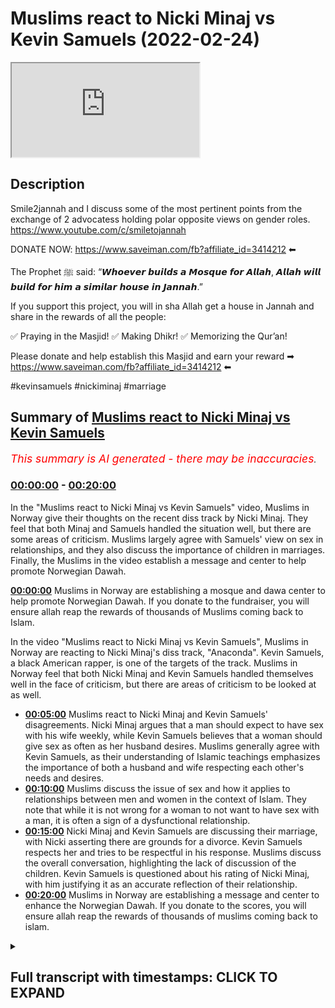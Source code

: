 # Muslims react to Nicki Minaj vs Kevin Samuels (2022-02-24)

<iframe loading='lazy' src='https://www.youtube.com/embed/l33Wv9GSHuc'></iframe>

## Description

Smile2jannah and I discuss some of the most pertinent points from the exchange of 2 advocatess holding polar opposite views on gender roles. 
https://www.youtube.com/c/smiletojannah

DONATE NOW: https://www.saveiman.com/fb?affiliate_id=3414212 ⬅

The Prophet ﷺ said: “𝙒𝙝𝙤𝙚𝙫𝙚𝙧 𝙗𝙪𝙞𝙡𝙙𝙨 𝙖 𝙈𝙤𝙨𝙦𝙪𝙚 𝙛𝙤𝙧 𝘼𝙡𝙡𝙖𝙝, 𝘼𝙡𝙡𝙖𝙝 𝙬𝙞𝙡𝙡 𝙗𝙪𝙞𝙡𝙙 𝙛𝙤𝙧 𝙝𝙞𝙢 𝙖 𝙨𝙞𝙢𝙞𝙡𝙖𝙧 𝙝𝙤𝙪𝙨𝙚 𝙞𝙣 𝙅𝙖𝙣𝙣𝙖𝙝.”

If you support this project, you will in sha Allah get a house in Jannah and share in the rewards of all the people:

✅ Praying in the Masjid!
✅ Making Dhikr!
✅ Memorizing the Qur’an!

Please donate and help establish this Masjid and earn your reward ➡ https://www.saveiman.com/fb?affiliate_id=3414212 ⬅

#kevinsamuels #nickiminaj #marriage

## Summary of [Muslims react to Nicki Minaj vs Kevin Samuels](https://www.youtube.com/watch?v=l33Wv9GSHuc)


*<span style="color:red; font-size:125%">This summary is AI generated - there may be inaccuracies</span>. [](/)*

### [00:00:00](https://www.youtube.com/watch?v=l33Wv9GSHuc&t=0) - [00:20:00](https://www.youtube.com/watch?v=l33Wv9GSHuc&t=1200)

In the "Muslims react to Nicki Minaj vs Kevin Samuels" video, Muslims in Norway give their thoughts on the recent diss track by Nicki Minaj. They feel that both Minaj and Samuels handled the situation well, but there are some areas of criticism. Muslims largely agree with Samuels' view on sex in relationships, and they also discuss the importance of children in marriages. Finally, the Muslims in the video establish a message and center to help promote Norwegian Dawah.

**[00:00:00](https://www.youtube.com/watch?v=l33Wv9GSHuc&t=0)** Muslims in Norway are establishing a mosque and dawa center to help promote Norwegian Dawah. If you donate to the fundraiser, you will ensure allah reap the rewards of thousands of Muslims coming back to Islam.

In the video "Muslims react to Nicki Minaj vs Kevin Samuels", Muslims in Norway are reacting to Nicki Minaj's diss track, "Anaconda". Kevin Samuels, a black American rapper, is one of the targets of the track. Muslims in Norway feel that both Nicki Minaj and Kevin Samuels handled themselves well in the face of criticism, but there are areas of criticism to be looked at as well.
* **[00:05:00](https://www.youtube.com/watch?v=l33Wv9GSHuc&t=300)**  Muslims react to Nicki Minaj and Kevin Samuels' disagreements. Nicki Minaj argues that a man should expect to have sex with his wife weekly, while Kevin Samuels believes that a woman should give sex as often as her husband desires. Muslims generally agree with Kevin Samuels, as their understanding of Islamic teachings emphasizes the importance of both a husband and wife respecting each other's needs and desires.
* **[00:10:00](https://www.youtube.com/watch?v=l33Wv9GSHuc&t=600)** Muslims discuss the issue of sex and how it applies to relationships between men and women in the context of Islam. They note that while it is not wrong for a woman to not want to have sex with a man, it is often a sign of a dysfunctional relationship.
* **[00:15:00](https://www.youtube.com/watch?v=l33Wv9GSHuc&t=900)** Nicki Minaj and Kevin Samuels are discussing their marriage, with Nicki asserting there are grounds for a divorce. Kevin Samuels respects her and tries to be respectful in his response. Muslims discuss the overall conversation, highlighting the lack of discussion of the children. Kevin Samuels is questioned about his rating of Nicki Minaj, with him justifying it as an accurate reflection of their relationship.
* **[00:20:00](https://www.youtube.com/watch?v=l33Wv9GSHuc&t=1200)** Muslims in Norway are establishing a message and center to enhance the Norwegian Dawah. If you donate to the scores, you will ensure allah reap the rewards of thousands of muslims coming back to islam.

<details><summary><h2>Full transcript with timestamps: CLICK TO EXPAND</h2></summary>

[0:00:05](https://youtu.be/l33Wv9GSHuc?t=5) muslims in norway are now establishing a  
[0:00:07](https://youtu.be/l33Wv9GSHuc?t=7) masjid and dawa center to enhance the  
[0:00:09](https://youtu.be/l33Wv9GSHuc?t=9) norwegian dawah if you donate to the  
[0:00:11](https://youtu.be/l33Wv9GSHuc?t=11) scores you will ensure allah reap the  
[0:00:13](https://youtu.be/l33Wv9GSHuc?t=13) rewards of thousands of muslims coming  
[0:00:16](https://youtu.be/l33Wv9GSHuc?t=16) back to islam and many of those who  
[0:00:18](https://youtu.be/l33Wv9GSHuc?t=18) become dwight and invite to islam so  
[0:00:20](https://youtu.be/l33Wv9GSHuc?t=20) click the link and donate now and share  
[0:00:23](https://youtu.be/l33Wv9GSHuc?t=23) the video for extra rewards  
[0:00:42](https://youtu.be/l33Wv9GSHuc?t=42) big c  
[0:00:44](https://youtu.be/l33Wv9GSHuc?t=44) or you can say the big dog or the man  
[0:00:46](https://youtu.be/l33Wv9GSHuc?t=46) with the plan  
[0:00:47](https://youtu.be/l33Wv9GSHuc?t=47) or just the legend oh okay  
[0:00:52](https://youtu.be/l33Wv9GSHuc?t=52) just stick with that  
[0:00:54](https://youtu.be/l33Wv9GSHuc?t=54) you brought yourself too high so i had  
[0:00:55](https://youtu.be/l33Wv9GSHuc?t=55) to you know what i mean i had to give  
[0:00:57](https://youtu.be/l33Wv9GSHuc?t=57) you put me in my place just like kevin  
[0:00:59](https://youtu.be/l33Wv9GSHuc?t=59) samuels i think  
[0:01:02](https://youtu.be/l33Wv9GSHuc?t=62) it's like he's putting nikki in her  
[0:01:04](https://youtu.be/l33Wv9GSHuc?t=64) place now  
[0:01:04](https://youtu.be/l33Wv9GSHuc?t=64) to be fair like i made a video as you  
[0:01:06](https://youtu.be/l33Wv9GSHuc?t=66) know critical of samuels because you  
[0:01:08](https://youtu.be/l33Wv9GSHuc?t=68) know i i just saw as a reaction to  
[0:01:10](https://youtu.be/l33Wv9GSHuc?t=70) feminism like this kind of like red pool  
[0:01:11](https://youtu.be/l33Wv9GSHuc?t=71) movement and stuff like that and i  
[0:01:12](https://youtu.be/l33Wv9GSHuc?t=72) thought  
[0:01:13](https://youtu.be/l33Wv9GSHuc?t=73) i actually saw a lot of muslim people  
[0:01:15](https://youtu.be/l33Wv9GSHuc?t=75) moving in that direction and i didn't  
[0:01:16](https://youtu.be/l33Wv9GSHuc?t=76) like it because i realized the problems  
[0:01:18](https://youtu.be/l33Wv9GSHuc?t=78) of it but to be fair yeah on i think we  
[0:01:20](https://youtu.be/l33Wv9GSHuc?t=80) just both watched this you know these  
[0:01:22](https://youtu.be/l33Wv9GSHuc?t=82) aspects of his um  
[0:01:24](https://youtu.be/l33Wv9GSHuc?t=84) video that he done with nicki minaj yeah  
[0:01:25](https://youtu.be/l33Wv9GSHuc?t=85) and i think there's praise that is  
[0:01:26](https://youtu.be/l33Wv9GSHuc?t=86) actually due here because he he handled  
[0:01:28](https://youtu.be/l33Wv9GSHuc?t=88) himself quite well  
[0:01:30](https://youtu.be/l33Wv9GSHuc?t=90) despite that i do think there are areas  
[0:01:31](https://youtu.be/l33Wv9GSHuc?t=91) of criticism as well so we'll be looking  
[0:01:32](https://youtu.be/l33Wv9GSHuc?t=92) at some of that but before that i think  
[0:01:35](https://youtu.be/l33Wv9GSHuc?t=95) let's look at two main aspects okay  
[0:01:37](https://youtu.be/l33Wv9GSHuc?t=97) let's get straight into it two main  
[0:01:39](https://youtu.be/l33Wv9GSHuc?t=99) aspects of this video that i wanted to  
[0:01:40](https://youtu.be/l33Wv9GSHuc?t=100) react to yeah  
[0:01:42](https://youtu.be/l33Wv9GSHuc?t=102) which uh kind of starts in the middle  
[0:01:44](https://youtu.be/l33Wv9GSHuc?t=104) where nikki herself who  
[0:01:46](https://youtu.be/l33Wv9GSHuc?t=106) is to be honest with you i don't know  
[0:01:48](https://youtu.be/l33Wv9GSHuc?t=108) much about her but from what i know uh  
[0:01:50](https://youtu.be/l33Wv9GSHuc?t=110) she's a figure of decadence and if  
[0:01:52](https://youtu.be/l33Wv9GSHuc?t=112) someone could personify decadence it  
[0:01:54](https://youtu.be/l33Wv9GSHuc?t=114) would be this woman  
[0:01:56](https://youtu.be/l33Wv9GSHuc?t=116) um you know  
[0:01:58](https://youtu.be/l33Wv9GSHuc?t=118) nothing intellectually contributed at  
[0:02:00](https://youtu.be/l33Wv9GSHuc?t=120) all she thinks she's a success we'll  
[0:02:02](https://youtu.be/l33Wv9GSHuc?t=122) come to all of that  
[0:02:04](https://youtu.be/l33Wv9GSHuc?t=124) starts off by speaking about you know  
[0:02:06](https://youtu.be/l33Wv9GSHuc?t=126) success funny enough and these other  
[0:02:08](https://youtu.be/l33Wv9GSHuc?t=128) things so i wanted to see what she has  
[0:02:10](https://youtu.be/l33Wv9GSHuc?t=130) to say coming onto this platform and  
[0:02:12](https://youtu.be/l33Wv9GSHuc?t=132) then how  
[0:02:13](https://youtu.be/l33Wv9GSHuc?t=133) we can look also at how kevin responds  
[0:02:15](https://youtu.be/l33Wv9GSHuc?t=135) so let's first take a look at what her  
[0:02:18](https://youtu.be/l33Wv9GSHuc?t=138) prerogative is here i'm talking to black  
[0:02:20](https://youtu.be/l33Wv9GSHuc?t=140) women real quick can we stop talking can  
[0:02:22](https://youtu.be/l33Wv9GSHuc?t=142) we stop  
[0:02:24](https://youtu.be/l33Wv9GSHuc?t=144) posting all day on to because i i re i  
[0:02:27](https://youtu.be/l33Wv9GSHuc?t=147) knew we went to tik tok and i and i just  
[0:02:29](https://youtu.be/l33Wv9GSHuc?t=149) kept seeing this black women can we stop  
[0:02:31](https://youtu.be/l33Wv9GSHuc?t=151) talking about if black men if these  
[0:02:33](https://youtu.be/l33Wv9GSHuc?t=153) successful black men want us or not  
[0:02:36](https://youtu.be/l33Wv9GSHuc?t=156) like can we just focus on us and we be  
[0:02:40](https://youtu.be/l33Wv9GSHuc?t=160) successful and then we go out there and  
[0:02:43](https://youtu.be/l33Wv9GSHuc?t=163) we decide who the [ __ ] we want so what i  
[0:02:46](https://youtu.be/l33Wv9GSHuc?t=166) see with this uh z bro is like it's it's  
[0:02:48](https://youtu.be/l33Wv9GSHuc?t=168) typical independence narrative  
[0:02:51](https://youtu.be/l33Wv9GSHuc?t=171) success narrative she's talking about  
[0:02:52](https://youtu.be/l33Wv9GSHuc?t=172) she's a success oh she's  
[0:02:54](https://youtu.be/l33Wv9GSHuc?t=174) what is  
[0:02:56](https://youtu.be/l33Wv9GSHuc?t=176) what is success i mean is success being  
[0:02:58](https://youtu.be/l33Wv9GSHuc?t=178) famous being rich  
[0:03:00](https://youtu.be/l33Wv9GSHuc?t=180) i'm sorry to say these are things  
[0:03:01](https://youtu.be/l33Wv9GSHuc?t=181) assumptions which cannot be justified  
[0:03:04](https://youtu.be/l33Wv9GSHuc?t=184) and who are you anyway nikki to speak to  
[0:03:06](https://youtu.be/l33Wv9GSHuc?t=186) black women as if you represent them you  
[0:03:08](https://youtu.be/l33Wv9GSHuc?t=188) don't represent them you represent  
[0:03:09](https://youtu.be/l33Wv9GSHuc?t=189) higher echelon type individual western  
[0:03:12](https://youtu.be/l33Wv9GSHuc?t=192) women  
[0:03:13](https://youtu.be/l33Wv9GSHuc?t=193) you don't you don't actually suffer from  
[0:03:14](https://youtu.be/l33Wv9GSHuc?t=194) the same plights as the majority of  
[0:03:16](https://youtu.be/l33Wv9GSHuc?t=196) black people will suffer from black men  
[0:03:18](https://youtu.be/l33Wv9GSHuc?t=198) or women and you don't have even a right  
[0:03:20](https://youtu.be/l33Wv9GSHuc?t=200) to call yourself a success because you  
[0:03:23](https://youtu.be/l33Wv9GSHuc?t=203) are  
[0:03:24](https://youtu.be/l33Wv9GSHuc?t=204) rich and famous success is not defined  
[0:03:26](https://youtu.be/l33Wv9GSHuc?t=206) like that for us is it zusha  
[0:03:28](https://youtu.be/l33Wv9GSHuc?t=208) no because if you define success as  
[0:03:31](https://youtu.be/l33Wv9GSHuc?t=211) richness or fame these are two things  
[0:03:34](https://youtu.be/l33Wv9GSHuc?t=214) that don't have an ending like money  
[0:03:37](https://youtu.be/l33Wv9GSHuc?t=217) there's always more money that you can  
[0:03:39](https://youtu.be/l33Wv9GSHuc?t=219) attain with fame there's always more  
[0:03:41](https://youtu.be/l33Wv9GSHuc?t=221) fame that you can attain you'll never be  
[0:03:42](https://youtu.be/l33Wv9GSHuc?t=222) able to reach the pinnacle absolutely  
[0:03:45](https://youtu.be/l33Wv9GSHuc?t=225) and in our tradition the islamic  
[0:03:46](https://youtu.be/l33Wv9GSHuc?t=226) tradition were the prophet muhammad  
[0:03:48](https://youtu.be/l33Wv9GSHuc?t=228) sallallahu alaihi said that if you give  
[0:03:50](https://youtu.be/l33Wv9GSHuc?t=230) a man  
[0:03:51](https://youtu.be/l33Wv9GSHuc?t=231) you know a valley of gold  
[0:03:53](https://youtu.be/l33Wv9GSHuc?t=233) you know he'll be hungry for another  
[0:03:55](https://youtu.be/l33Wv9GSHuc?t=235) valley so in other words there's always  
[0:03:56](https://youtu.be/l33Wv9GSHuc?t=236) the thing is having material wealth as  
[0:03:59](https://youtu.be/l33Wv9GSHuc?t=239) you say it doesn't quench your thirst  
[0:04:01](https://youtu.be/l33Wv9GSHuc?t=241) for these kinds of things you'll just  
[0:04:02](https://youtu.be/l33Wv9GSHuc?t=242) want more and more and more yeah and so  
[0:04:05](https://youtu.be/l33Wv9GSHuc?t=245) really there is no pos strong positive  
[0:04:07](https://youtu.be/l33Wv9GSHuc?t=247) correlation  
[0:04:08](https://youtu.be/l33Wv9GSHuc?t=248) for example  
[0:04:09](https://youtu.be/l33Wv9GSHuc?t=249) with happiness as a state  
[0:04:12](https://youtu.be/l33Wv9GSHuc?t=252) and  
[0:04:13](https://youtu.be/l33Wv9GSHuc?t=253) material wealth you'll find  
[0:04:14](https://youtu.be/l33Wv9GSHuc?t=254) unfortunately  
[0:04:16](https://youtu.be/l33Wv9GSHuc?t=256) a lot of the richest people in society  
[0:04:18](https://youtu.be/l33Wv9GSHuc?t=258) yes and the most famous are those who  
[0:04:20](https://youtu.be/l33Wv9GSHuc?t=260) are most depressed yes so this idea of  
[0:04:22](https://youtu.be/l33Wv9GSHuc?t=262) equating success with fame and money  
[0:04:24](https://youtu.be/l33Wv9GSHuc?t=264) this capitalistic  
[0:04:26](https://youtu.be/l33Wv9GSHuc?t=266) idea  
[0:04:26](https://youtu.be/l33Wv9GSHuc?t=266) which you have been colonizing to  
[0:04:28](https://youtu.be/l33Wv9GSHuc?t=268) believing is the case is itself  
[0:04:30](https://youtu.be/l33Wv9GSHuc?t=270) difficult to substantiate from the very  
[0:04:32](https://youtu.be/l33Wv9GSHuc?t=272) beginning yes so this is the first thing  
[0:04:34](https://youtu.be/l33Wv9GSHuc?t=274) the independence narrative here  
[0:04:36](https://youtu.be/l33Wv9GSHuc?t=276) i think is problematic as well but  
[0:04:38](https://youtu.be/l33Wv9GSHuc?t=278) before we go there i want to see how  
[0:04:40](https://youtu.be/l33Wv9GSHuc?t=280) kevin samuels responds to her  
[0:04:43](https://youtu.be/l33Wv9GSHuc?t=283) there's a lot of hurt on both sides and  
[0:04:45](https://youtu.be/l33Wv9GSHuc?t=285) i recommend i told guys look why are you  
[0:04:47](https://youtu.be/l33Wv9GSHuc?t=287) under 30 work recognize work on getting  
[0:04:49](https://youtu.be/l33Wv9GSHuc?t=289) yourself together because like it or not  
[0:04:53](https://youtu.be/l33Wv9GSHuc?t=293) you're really not in a position like  
[0:04:55](https://youtu.be/l33Wv9GSHuc?t=295) like you should be to be able to work  
[0:04:57](https://youtu.be/l33Wv9GSHuc?t=297) with lee do anything like that so as you  
[0:04:59](https://youtu.be/l33Wv9GSHuc?t=299) see  
[0:05:00](https://youtu.be/l33Wv9GSHuc?t=300) he starts off by saying there's a lot of  
[0:05:01](https://youtu.be/l33Wv9GSHuc?t=301) hurt from both sides now this is not  
[0:05:03](https://youtu.be/l33Wv9GSHuc?t=303) this is atypical of kevin samuels  
[0:05:05](https://youtu.be/l33Wv9GSHuc?t=305) because usually if a woman hypes up like  
[0:05:06](https://youtu.be/l33Wv9GSHuc?t=306) that to him and his uh  
[0:05:08](https://youtu.be/l33Wv9GSHuc?t=308) in his  
[0:05:09](https://youtu.be/l33Wv9GSHuc?t=309) presence  
[0:05:10](https://youtu.be/l33Wv9GSHuc?t=310) or discussions he will actually  
[0:05:12](https://youtu.be/l33Wv9GSHuc?t=312) shut her down or even switch her off or  
[0:05:14](https://youtu.be/l33Wv9GSHuc?t=314) something but i think he's being  
[0:05:15](https://youtu.be/l33Wv9GSHuc?t=315) strategic here and he's got good  
[0:05:17](https://youtu.be/l33Wv9GSHuc?t=317) emotional intelligence here to be  
[0:05:18](https://youtu.be/l33Wv9GSHuc?t=318) praised worthy of him yeah  
[0:05:20](https://youtu.be/l33Wv9GSHuc?t=320) however his narrative is as good as hers  
[0:05:23](https://youtu.be/l33Wv9GSHuc?t=323) in the sense that he is also telling men  
[0:05:25](https://youtu.be/l33Wv9GSHuc?t=325) to i'll just focus on themselves it's an  
[0:05:27](https://youtu.be/l33Wv9GSHuc?t=327) egoistic gender narrative on both sides  
[0:05:30](https://youtu.be/l33Wv9GSHuc?t=330) and if it's an egoistic gender narrative  
[0:05:32](https://youtu.be/l33Wv9GSHuc?t=332) on both sides what you're going to end  
[0:05:33](https://youtu.be/l33Wv9GSHuc?t=333) up having is an atomized society with  
[0:05:36](https://youtu.be/l33Wv9GSHuc?t=336) people only caring about themselves they  
[0:05:39](https://youtu.be/l33Wv9GSHuc?t=339) don't realize  
[0:05:40](https://youtu.be/l33Wv9GSHuc?t=340) that complementarity is needed in order  
[0:05:42](https://youtu.be/l33Wv9GSHuc?t=342) to avoid conflict of interest in the  
[0:05:44](https://youtu.be/l33Wv9GSHuc?t=344) first place like at the end of the day  
[0:05:47](https://youtu.be/l33Wv9GSHuc?t=347) if men just think about themselves and  
[0:05:49](https://youtu.be/l33Wv9GSHuc?t=349) work on themselves  
[0:05:50](https://youtu.be/l33Wv9GSHuc?t=350) not caring about the opposite gender or  
[0:05:53](https://youtu.be/l33Wv9GSHuc?t=353) having  
[0:05:54](https://youtu.be/l33Wv9GSHuc?t=354) apathetic attitudes and the opposite is  
[0:05:56](https://youtu.be/l33Wv9GSHuc?t=356) true imagine what that will do to the  
[0:05:57](https://youtu.be/l33Wv9GSHuc?t=357) black community my question is simple  
[0:06:00](https://youtu.be/l33Wv9GSHuc?t=360) why are the adults making themselves the  
[0:06:03](https://youtu.be/l33Wv9GSHuc?t=363) center of this project indeed seldomly  
[0:06:05](https://youtu.be/l33Wv9GSHuc?t=365) do i find in these conversations that  
[0:06:07](https://youtu.be/l33Wv9GSHuc?t=367) children are put first like children are  
[0:06:10](https://youtu.be/l33Wv9GSHuc?t=370) put first we know through the data  
[0:06:12](https://youtu.be/l33Wv9GSHuc?t=372) that  
[0:06:14](https://youtu.be/l33Wv9GSHuc?t=374) uh nuclear families and stable families  
[0:06:17](https://youtu.be/l33Wv9GSHuc?t=377) are the most  
[0:06:18](https://youtu.be/l33Wv9GSHuc?t=378) advantageous for children okay  
[0:06:20](https://youtu.be/l33Wv9GSHuc?t=380) but for nuclear families to be  
[0:06:22](https://youtu.be/l33Wv9GSHuc?t=382) functional there has to be compromise on  
[0:06:24](https://youtu.be/l33Wv9GSHuc?t=384) both sides  
[0:06:25](https://youtu.be/l33Wv9GSHuc?t=385) i would call it like the individualistic  
[0:06:27](https://youtu.be/l33Wv9GSHuc?t=387) narratives of the west yeah it is  
[0:06:29](https://youtu.be/l33Wv9GSHuc?t=389) because at the end of the day like 100  
[0:06:31](https://youtu.be/l33Wv9GSHuc?t=391) years ago he mentions this to be fair to  
[0:06:32](https://youtu.be/l33Wv9GSHuc?t=392) him kevin samuels mentions this in some  
[0:06:34](https://youtu.be/l33Wv9GSHuc?t=394) of his discussions he says your grandma  
[0:06:36](https://youtu.be/l33Wv9GSHuc?t=396) wouldn't be speaking like that yeah and  
[0:06:37](https://youtu.be/l33Wv9GSHuc?t=397) he's right  
[0:06:38](https://youtu.be/l33Wv9GSHuc?t=398) his you know what he's right  
[0:06:41](https://youtu.be/l33Wv9GSHuc?t=401) her grandma whoever whoever she's  
[0:06:42](https://youtu.be/l33Wv9GSHuc?t=402) speaking to wouldn't be speaking like  
[0:06:43](https://youtu.be/l33Wv9GSHuc?t=403) that because she'd have a more  
[0:06:44](https://youtu.be/l33Wv9GSHuc?t=404) traditional complementarian nuclear type  
[0:06:46](https://youtu.be/l33Wv9GSHuc?t=406) understanding of the family but do you  
[0:06:48](https://youtu.be/l33Wv9GSHuc?t=408) know what else is true  
[0:06:50](https://youtu.be/l33Wv9GSHuc?t=410) his granddad wouldn't be speaking the  
[0:06:51](https://youtu.be/l33Wv9GSHuc?t=411) way he's speaking either  
[0:06:53](https://youtu.be/l33Wv9GSHuc?t=413) that's the truth as well like his his  
[0:06:55](https://youtu.be/l33Wv9GSHuc?t=415) granddad will be thinking about like how  
[0:06:56](https://youtu.be/l33Wv9GSHuc?t=416) do i provide for the kids how do i make  
[0:06:58](https://youtu.be/l33Wv9GSHuc?t=418) a family stable how this and that the  
[0:07:00](https://youtu.be/l33Wv9GSHuc?t=420) problem the problem is not just with one  
[0:07:02](https://youtu.be/l33Wv9GSHuc?t=422) gender or another it's both genders  
[0:07:04](https://youtu.be/l33Wv9GSHuc?t=424) realizing individual responsibility and  
[0:07:07](https://youtu.be/l33Wv9GSHuc?t=427) recognizing individual weakness and then  
[0:07:09](https://youtu.be/l33Wv9GSHuc?t=429) working together to try and sort that  
[0:07:11](https://youtu.be/l33Wv9GSHuc?t=431) out and you you mentioned something a  
[0:07:13](https://youtu.be/l33Wv9GSHuc?t=433) verse in the quran you wanna explain  
[0:07:15](https://youtu.be/l33Wv9GSHuc?t=435) yeah so i think this whole  
[0:07:17](https://youtu.be/l33Wv9GSHuc?t=437) complementarianism is something which is  
[0:07:18](https://youtu.be/l33Wv9GSHuc?t=438) uh mentioned by the quran to the nearest  
[0:07:21](https://youtu.be/l33Wv9GSHuc?t=441) meaning when it says um you are garments  
[0:07:24](https://youtu.be/l33Wv9GSHuc?t=444) for them and they are garments for you  
[0:07:26](https://youtu.be/l33Wv9GSHuc?t=446) referring to a husband and a wife and  
[0:07:28](https://youtu.be/l33Wv9GSHuc?t=448) and  
[0:07:29](https://youtu.be/l33Wv9GSHuc?t=449) this issue that you're talking about of  
[0:07:31](https://youtu.be/l33Wv9GSHuc?t=451) individualism is something which is you  
[0:07:33](https://youtu.be/l33Wv9GSHuc?t=453) know it's a disease that's coming from  
[0:07:35](https://youtu.be/l33Wv9GSHuc?t=455) capitalism and it's something which is  
[0:07:37](https://youtu.be/l33Wv9GSHuc?t=457) obviously rooted in liberalism um which  
[0:07:40](https://youtu.be/l33Wv9GSHuc?t=460) which talks about  
[0:07:42](https://youtu.be/l33Wv9GSHuc?t=462) in individual benefit  
[0:07:44](https://youtu.be/l33Wv9GSHuc?t=464) and  
[0:07:45](https://youtu.be/l33Wv9GSHuc?t=465) of course an offshoot of that is human  
[0:07:46](https://youtu.be/l33Wv9GSHuc?t=466) rights which talks about  
[0:07:48](https://youtu.be/l33Wv9GSHuc?t=468) um what we're old and not what we owe  
[0:07:50](https://youtu.be/l33Wv9GSHuc?t=470) others there's no human right that talks  
[0:07:52](https://youtu.be/l33Wv9GSHuc?t=472) about the the rights of your mother or  
[0:07:55](https://youtu.be/l33Wv9GSHuc?t=475) the rights of your father and this is a  
[0:07:57](https://youtu.be/l33Wv9GSHuc?t=477) problem and liberalism is something  
[0:07:59](https://youtu.be/l33Wv9GSHuc?t=479) which is being shoved down our throat  
[0:08:01](https://youtu.be/l33Wv9GSHuc?t=481) and we're seeing this in in france this  
[0:08:03](https://youtu.be/l33Wv9GSHuc?t=483) is where we're seeing the hijab being  
[0:08:04](https://youtu.be/l33Wv9GSHuc?t=484) banned and we're seeing this now in in  
[0:08:07](https://youtu.be/l33Wv9GSHuc?t=487) saudi arabia where you've got  
[0:08:10](https://youtu.be/l33Wv9GSHuc?t=490) you know  
[0:08:11](https://youtu.be/l33Wv9GSHuc?t=491) liberalism being  
[0:08:13](https://youtu.be/l33Wv9GSHuc?t=493) injected into the community and and  
[0:08:15](https://youtu.be/l33Wv9GSHuc?t=495) other communities so liberalism is an  
[0:08:18](https://youtu.be/l33Wv9GSHuc?t=498) issue and that's why liberalism does  
[0:08:20](https://youtu.be/l33Wv9GSHuc?t=500) need to come under the microscope  
[0:08:21](https://youtu.be/l33Wv9GSHuc?t=501) because it is what is telling us look  
[0:08:24](https://youtu.be/l33Wv9GSHuc?t=504) the individual and your pleasure and  
[0:08:27](https://youtu.be/l33Wv9GSHuc?t=507) your pain as long as it doesn't affect  
[0:08:28](https://youtu.be/l33Wv9GSHuc?t=508) others yeah it's fine it's all i do know  
[0:08:31](https://youtu.be/l33Wv9GSHuc?t=511) is it's ethical egoism it's not just  
[0:08:33](https://youtu.be/l33Wv9GSHuc?t=513) psychological evil the difference being  
[0:08:34](https://youtu.be/l33Wv9GSHuc?t=514) is ethical egoism is like i i am  
[0:08:38](https://youtu.be/l33Wv9GSHuc?t=518) sorry psychological egoism is about me  
[0:08:40](https://youtu.be/l33Wv9GSHuc?t=520) it's about me yeah it's about my pain  
[0:08:42](https://youtu.be/l33Wv9GSHuc?t=522) and pleasure and a lot of us are like  
[0:08:43](https://youtu.be/l33Wv9GSHuc?t=523) that by by nature but ethical egoism is  
[0:08:45](https://youtu.be/l33Wv9GSHuc?t=525) where you say it ought to be about my  
[0:08:47](https://youtu.be/l33Wv9GSHuc?t=527) pleasure first and what we're seeing  
[0:08:49](https://youtu.be/l33Wv9GSHuc?t=529) really with this kind of conversation is  
[0:08:51](https://youtu.be/l33Wv9GSHuc?t=531) a proliferation of ethical egoistic  
[0:08:54](https://youtu.be/l33Wv9GSHuc?t=534) gender discourses yeah so both of them  
[0:08:56](https://youtu.be/l33Wv9GSHuc?t=536) are just concerned with each other's  
[0:08:57](https://youtu.be/l33Wv9GSHuc?t=537) okay well black women shouldn't do this  
[0:08:59](https://youtu.be/l33Wv9GSHuc?t=539) blah blah blah blah blah it's no care  
[0:09:01](https://youtu.be/l33Wv9GSHuc?t=541) for the kids same thing with him no care  
[0:09:03](https://youtu.be/l33Wv9GSHuc?t=543) for the kids no care for the other  
[0:09:05](https://youtu.be/l33Wv9GSHuc?t=545) gender it's a very selfish discourse  
[0:09:07](https://youtu.be/l33Wv9GSHuc?t=547) either way but let's move on to  
[0:09:09](https://youtu.be/l33Wv9GSHuc?t=549) something else that he mentions  
[0:09:10](https://youtu.be/l33Wv9GSHuc?t=550) controversially i guess you know she  
[0:09:12](https://youtu.be/l33Wv9GSHuc?t=552) asks him how many times should a man  
[0:09:14](https://youtu.be/l33Wv9GSHuc?t=554) expect to have sex let's take a look at  
[0:09:16](https://youtu.be/l33Wv9GSHuc?t=556) what she asks and how he responds how  
[0:09:18](https://youtu.be/l33Wv9GSHuc?t=558) many times  
[0:09:20](https://youtu.be/l33Wv9GSHuc?t=560) should a man  
[0:09:23](https://youtu.be/l33Wv9GSHuc?t=563) expect to have  
[0:09:25](https://youtu.be/l33Wv9GSHuc?t=565) uh sex what is in your opinion how many  
[0:09:27](https://youtu.be/l33Wv9GSHuc?t=567) times should a woman give their man  
[0:09:30](https://youtu.be/l33Wv9GSHuc?t=570) sex  
[0:09:32](https://youtu.be/l33Wv9GSHuc?t=572) a week  
[0:09:33](https://youtu.be/l33Wv9GSHuc?t=573) a week  
[0:09:35](https://youtu.be/l33Wv9GSHuc?t=575) uh  
[0:09:36](https://youtu.be/l33Wv9GSHuc?t=576) i'm a fan of the as often as he wants it  
[0:09:40](https://youtu.be/l33Wv9GSHuc?t=580) well  
[0:09:41](https://youtu.be/l33Wv9GSHuc?t=581) no hold on  
[0:09:42](https://youtu.be/l33Wv9GSHuc?t=582) because here's the thing it's under  
[0:09:44](https://youtu.be/l33Wv9GSHuc?t=584) here's the thing  
[0:09:46](https://youtu.be/l33Wv9GSHuc?t=586) you look at like i said i look at guys  
[0:09:48](https://youtu.be/l33Wv9GSHuc?t=588) most guys i'm talking to working  
[0:09:50](https://youtu.be/l33Wv9GSHuc?t=590) 10 12 hour days so i actually respect  
[0:09:53](https://youtu.be/l33Wv9GSHuc?t=593) the way he responds there you know and  
[0:09:55](https://youtu.be/l33Wv9GSHuc?t=595) she didn't really have much pushback  
[0:09:56](https://youtu.be/l33Wv9GSHuc?t=596) after what he said  
[0:09:58](https://youtu.be/l33Wv9GSHuc?t=598) uh which is surprising to be honest but  
[0:09:59](https://youtu.be/l33Wv9GSHuc?t=599) i respect the fact that he stuck to his  
[0:10:01](https://youtu.be/l33Wv9GSHuc?t=601) kind of guns on this one because at the  
[0:10:03](https://youtu.be/l33Wv9GSHuc?t=603) end of the day it's once again sex is  
[0:10:05](https://youtu.be/l33Wv9GSHuc?t=605) one of those things okay which is a  
[0:10:07](https://youtu.be/l33Wv9GSHuc?t=607) weakness for men more so than it is for  
[0:10:08](https://youtu.be/l33Wv9GSHuc?t=608) women it's one of those things and let  
[0:10:10](https://youtu.be/l33Wv9GSHuc?t=610) me say  
[0:10:11](https://youtu.be/l33Wv9GSHuc?t=611) you know as many of the viewers know  
[0:10:13](https://youtu.be/l33Wv9GSHuc?t=613) like muslim women have to wear hijab  
[0:10:15](https://youtu.be/l33Wv9GSHuc?t=615) which is more encompassing than what a  
[0:10:16](https://youtu.be/l33Wv9GSHuc?t=616) man has to cover and so on and so forth  
[0:10:18](https://youtu.be/l33Wv9GSHuc?t=618) yeah  
[0:10:19](https://youtu.be/l33Wv9GSHuc?t=619) and a lot of people come muslim and  
[0:10:20](https://youtu.be/l33Wv9GSHuc?t=620) non-muslim alike and they say like why  
[0:10:22](https://youtu.be/l33Wv9GSHuc?t=622) should a woman cover up for the weakness  
[0:10:24](https://youtu.be/l33Wv9GSHuc?t=624) of a man  
[0:10:25](https://youtu.be/l33Wv9GSHuc?t=625) that is the wrong why not the question  
[0:10:27](https://youtu.be/l33Wv9GSHuc?t=627) is why not why should a man cover up for  
[0:10:28](https://youtu.be/l33Wv9GSHuc?t=628) the weakness of a woman if certain  
[0:10:30](https://youtu.be/l33Wv9GSHuc?t=630) things certain events a fire happened  
[0:10:32](https://youtu.be/l33Wv9GSHuc?t=632) women and children come out first or a  
[0:10:34](https://youtu.be/l33Wv9GSHuc?t=634) war happened the men on the front line  
[0:10:36](https://youtu.be/l33Wv9GSHuc?t=636) these things are clear that there are  
[0:10:37](https://youtu.be/l33Wv9GSHuc?t=637) some things that men are stronger than  
[0:10:39](https://youtu.be/l33Wv9GSHuc?t=639) women at and some things that women are  
[0:10:41](https://youtu.be/l33Wv9GSHuc?t=641) stronger than men and that's why the  
[0:10:43](https://youtu.be/l33Wv9GSHuc?t=643) quran beautifully expresses this in one  
[0:10:45](https://youtu.be/l33Wv9GSHuc?t=645) sentence where in senator the human  
[0:10:46](https://youtu.be/l33Wv9GSHuc?t=646) being is he's been created weak the  
[0:10:48](https://youtu.be/l33Wv9GSHuc?t=648) human being has been created weak and in  
[0:10:50](https://youtu.be/l33Wv9GSHuc?t=650) fact in this context it's talking about  
[0:10:51](https://youtu.be/l33Wv9GSHuc?t=651) sexual weakness  
[0:10:53](https://youtu.be/l33Wv9GSHuc?t=653) and so yeah  
[0:10:54](https://youtu.be/l33Wv9GSHuc?t=654) the idea of a man having intercourse  
[0:10:57](https://youtu.be/l33Wv9GSHuc?t=657) or the woman helping really facilitating  
[0:11:00](https://youtu.be/l33Wv9GSHuc?t=660) for the man  
[0:11:01](https://youtu.be/l33Wv9GSHuc?t=661) something which would otherwise be his  
[0:11:02](https://youtu.be/l33Wv9GSHuc?t=662) weakness something which would otherwise  
[0:11:04](https://youtu.be/l33Wv9GSHuc?t=664) if it's not done it can cause greater  
[0:11:06](https://youtu.be/l33Wv9GSHuc?t=666) societal decadence and decay because  
[0:11:08](https://youtu.be/l33Wv9GSHuc?t=668) he's going to go try and find find it  
[0:11:10](https://youtu.be/l33Wv9GSHuc?t=670) elsewhere  
[0:11:12](https://youtu.be/l33Wv9GSHuc?t=672) pathological behavior will start to  
[0:11:13](https://youtu.be/l33Wv9GSHuc?t=673) emerge it will destabilize families and  
[0:11:15](https://youtu.be/l33Wv9GSHuc?t=675) all kinds of other things happen you  
[0:11:17](https://youtu.be/l33Wv9GSHuc?t=677) might start to find her  
[0:11:19](https://youtu.be/l33Wv9GSHuc?t=679) you know uh  
[0:11:20](https://youtu.be/l33Wv9GSHuc?t=680) he might not he might be put off her to  
[0:11:22](https://youtu.be/l33Wv9GSHuc?t=682) be honest with you might be  
[0:11:24](https://youtu.be/l33Wv9GSHuc?t=684) a horrible thing for him so yeah this is  
[0:11:26](https://youtu.be/l33Wv9GSHuc?t=686) we're not advocating obviously some  
[0:11:27](https://youtu.be/l33Wv9GSHuc?t=687) stupid person is going to come out and  
[0:11:29](https://youtu.be/l33Wv9GSHuc?t=689) say are you talking about rape or  
[0:11:30](https://youtu.be/l33Wv9GSHuc?t=690) something obviously we're not sick if a  
[0:11:32](https://youtu.be/l33Wv9GSHuc?t=692) woman doesn't want to give it you can't  
[0:11:33](https://youtu.be/l33Wv9GSHuc?t=693) take it from her like that because you  
[0:11:34](https://youtu.be/l33Wv9GSHuc?t=694) can't cause anyone harm in islam that's  
[0:11:36](https://youtu.be/l33Wv9GSHuc?t=696) what we believe anyway but yeah  
[0:11:38](https://youtu.be/l33Wv9GSHuc?t=698) the fact that a woman wouldn't want to  
[0:11:39](https://youtu.be/l33Wv9GSHuc?t=699) give it to a man anyways is the mark of  
[0:11:42](https://youtu.be/l33Wv9GSHuc?t=702) a dysfunctional relationship yeah it is  
[0:11:44](https://youtu.be/l33Wv9GSHuc?t=704) a mark over there but i'm i'm i respect  
[0:11:46](https://youtu.be/l33Wv9GSHuc?t=706) the fact that he's he's coming out  
[0:11:47](https://youtu.be/l33Wv9GSHuc?t=707) saying this because you won't find many  
[0:11:49](https://youtu.be/l33Wv9GSHuc?t=709) people coming out men saying in the way  
[0:11:51](https://youtu.be/l33Wv9GSHuc?t=711) that he said that what do you think  
[0:11:52](https://youtu.be/l33Wv9GSHuc?t=712) about that yeah i think you made a good  
[0:11:54](https://youtu.be/l33Wv9GSHuc?t=714) point unfortunately and sadly in this  
[0:11:56](https://youtu.be/l33Wv9GSHuc?t=716) day and age especially in sitcoms when  
[0:11:58](https://youtu.be/l33Wv9GSHuc?t=718) you see  
[0:11:59](https://youtu.be/l33Wv9GSHuc?t=719) a husband and a wife sex is actually  
[0:12:01](https://youtu.be/l33Wv9GSHuc?t=721) used as a weapon  
[0:12:02](https://youtu.be/l33Wv9GSHuc?t=722) it's actually used as a weapon kids are  
[0:12:05](https://youtu.be/l33Wv9GSHuc?t=725) used as weapons and when you start using  
[0:12:07](https://youtu.be/l33Wv9GSHuc?t=727) these things as weapons then what you're  
[0:12:09](https://youtu.be/l33Wv9GSHuc?t=729) doing is you are breaking that from that  
[0:12:11](https://youtu.be/l33Wv9GSHuc?t=731) family up and if if a man can't get it  
[0:12:13](https://youtu.be/l33Wv9GSHuc?t=733) at home if a woman can't get at home  
[0:12:16](https://youtu.be/l33Wv9GSHuc?t=736) then i mean the question now arises  
[0:12:18](https://youtu.be/l33Wv9GSHuc?t=738) where else are they going to get it from  
[0:12:20](https://youtu.be/l33Wv9GSHuc?t=740) well she does mention women here  
[0:12:22](https://youtu.be/l33Wv9GSHuc?t=742) should we listen to what she has to say  
[0:12:23](https://youtu.be/l33Wv9GSHuc?t=743) yeah we continue let's say you know a  
[0:12:25](https://youtu.be/l33Wv9GSHuc?t=745) lot of people throughout my life would  
[0:12:27](https://youtu.be/l33Wv9GSHuc?t=747) tell me  
[0:12:28](https://youtu.be/l33Wv9GSHuc?t=748) that i'm like a man because i remember i  
[0:12:31](https://youtu.be/l33Wv9GSHuc?t=751) never people would tell me  
[0:12:33](https://youtu.be/l33Wv9GSHuc?t=753) i shouldn't want to i shouldn't expect  
[0:12:36](https://youtu.be/l33Wv9GSHuc?t=756) as a woman to  
[0:12:38](https://youtu.be/l33Wv9GSHuc?t=758) have a climax every time i do it right  
[0:12:41](https://youtu.be/l33Wv9GSHuc?t=761) i'm like hilton and i said excuse me are  
[0:12:44](https://youtu.be/l33Wv9GSHuc?t=764) you out of your [ __ ] mind why  
[0:12:46](https://youtu.be/l33Wv9GSHuc?t=766) wouldn't i want to climax every time i  
[0:12:49](https://youtu.be/l33Wv9GSHuc?t=769) have intercourse just like you want to  
[0:12:51](https://youtu.be/l33Wv9GSHuc?t=771) climax when you have interquest and i  
[0:12:53](https://youtu.be/l33Wv9GSHuc?t=773) was i was accused of being like a man  
[0:12:58](https://youtu.be/l33Wv9GSHuc?t=778) not in my you know i'm this is years ago  
[0:13:01](https://youtu.be/l33Wv9GSHuc?t=781) and i knew that wasn't going to work  
[0:13:03](https://youtu.be/l33Wv9GSHuc?t=783) chad cause uh it's not only about you  
[0:13:06](https://youtu.be/l33Wv9GSHuc?t=786) okay well i mean yeah i think you were  
[0:13:08](https://youtu.be/l33Wv9GSHuc?t=788) mentioning it before as well that this  
[0:13:09](https://youtu.be/l33Wv9GSHuc?t=789) is something that  
[0:13:10](https://youtu.be/l33Wv9GSHuc?t=790) in islam when you look at the literature  
[0:13:12](https://youtu.be/l33Wv9GSHuc?t=792) this is something that's emphasized that  
[0:13:14](https://youtu.be/l33Wv9GSHuc?t=794) it's not just about the man's pleasure  
[0:13:16](https://youtu.be/l33Wv9GSHuc?t=796) it is about the females pleasure as well  
[0:13:18](https://youtu.be/l33Wv9GSHuc?t=798) i mean just like  
[0:13:20](https://youtu.be/l33Wv9GSHuc?t=800) when we're talking about  
[0:13:21](https://youtu.be/l33Wv9GSHuc?t=801) complementarianism  
[0:13:22](https://youtu.be/l33Wv9GSHuc?t=802) and we're talking about both parties  
[0:13:24](https://youtu.be/l33Wv9GSHuc?t=804) then this actually fits in very well to  
[0:13:26](https://youtu.be/l33Wv9GSHuc?t=806) that i agree  
[0:13:28](https://youtu.be/l33Wv9GSHuc?t=808) a lot of men and the prophet gave  
[0:13:29](https://youtu.be/l33Wv9GSHuc?t=809) explicit advice as like not to come in  
[0:13:31](https://youtu.be/l33Wv9GSHuc?t=811) and go out straight away  
[0:13:33](https://youtu.be/l33Wv9GSHuc?t=813) even to to warm up a woman to foreplay  
[0:13:35](https://youtu.be/l33Wv9GSHuc?t=815) all that kind of stuff  
[0:13:36](https://youtu.be/l33Wv9GSHuc?t=816) very  
[0:13:37](https://youtu.be/l33Wv9GSHuc?t=817) specific about this shows you this  
[0:13:39](https://youtu.be/l33Wv9GSHuc?t=819) comprehensiveness of the guidance of  
[0:13:40](https://youtu.be/l33Wv9GSHuc?t=820) islam like  
[0:13:41](https://youtu.be/l33Wv9GSHuc?t=821) women work in a different sexual manner  
[0:13:44](https://youtu.be/l33Wv9GSHuc?t=824) to men and i'll tell you something like  
[0:13:46](https://youtu.be/l33Wv9GSHuc?t=826) honestly a lot of men we talk about men  
[0:13:48](https://youtu.be/l33Wv9GSHuc?t=828) withholding and sexual  
[0:13:49](https://youtu.be/l33Wv9GSHuc?t=829) marriages and stuff but also women men  
[0:13:51](https://youtu.be/l33Wv9GSHuc?t=831) sorry women withholding but men will  
[0:13:53](https://youtu.be/l33Wv9GSHuc?t=833) hold as well sometimes like and and that  
[0:13:55](https://youtu.be/l33Wv9GSHuc?t=835) is  
[0:13:56](https://youtu.be/l33Wv9GSHuc?t=836) if you want to destroy your marriage as  
[0:13:58](https://youtu.be/l33Wv9GSHuc?t=838) a man  
[0:13:59](https://youtu.be/l33Wv9GSHuc?t=839) then the first thing you'll do is ignore  
[0:14:00](https://youtu.be/l33Wv9GSHuc?t=840) your woman's sexual needs  
[0:14:02](https://youtu.be/l33Wv9GSHuc?t=842) not necessarily yeah  
[0:14:04](https://youtu.be/l33Wv9GSHuc?t=844) you know unnecessarily of course but  
[0:14:06](https://youtu.be/l33Wv9GSHuc?t=846) either way is unnecessary like in the  
[0:14:07](https://youtu.be/l33Wv9GSHuc?t=847) sense that why are you no because in the  
[0:14:09](https://youtu.be/l33Wv9GSHuc?t=849) quran it does say that you can oh yeah  
[0:14:12](https://youtu.be/l33Wv9GSHuc?t=852) if she's unnecessarily in the sense that  
[0:14:13](https://youtu.be/l33Wv9GSHuc?t=853) you know it's not because she's acting  
[0:14:16](https://youtu.be/l33Wv9GSHuc?t=856) rebelliously or something like that or  
[0:14:17](https://youtu.be/l33Wv9GSHuc?t=857) and no shoes  
[0:14:18](https://youtu.be/l33Wv9GSHuc?t=858) of course of course good point but like  
[0:14:20](https://youtu.be/l33Wv9GSHuc?t=860) what i'm saying is exactly you know what  
[0:14:22](https://youtu.be/l33Wv9GSHuc?t=862) i'm trying to say like  
[0:14:23](https://youtu.be/l33Wv9GSHuc?t=863) if she wants  
[0:14:25](https://youtu.be/l33Wv9GSHuc?t=865) something and you're ignoring that  
[0:14:27](https://youtu.be/l33Wv9GSHuc?t=867) men need to also realize that this is a  
[0:14:29](https://youtu.be/l33Wv9GSHuc?t=869) quick way to break a family  
[0:14:31](https://youtu.be/l33Wv9GSHuc?t=871) and then she would you not think that  
[0:14:32](https://youtu.be/l33Wv9GSHuc?t=872) this you're going to cause a fitnah do  
[0:14:33](https://youtu.be/l33Wv9GSHuc?t=873) you not think does not a man not think  
[0:14:35](https://youtu.be/l33Wv9GSHuc?t=875) that by leaving his wife sexual needs  
[0:14:37](https://youtu.be/l33Wv9GSHuc?t=877) and she wants to do something and she's  
[0:14:39](https://youtu.be/l33Wv9GSHuc?t=879) prodding him and she wants to you know  
[0:14:41](https://youtu.be/l33Wv9GSHuc?t=881) engage sexual sexually women he's like  
[0:14:43](https://youtu.be/l33Wv9GSHuc?t=883) kind of like giving her the cold  
[0:14:44](https://youtu.be/l33Wv9GSHuc?t=884) shoulder or on his phone or something  
[0:14:46](https://youtu.be/l33Wv9GSHuc?t=886) like that does he not think that he's  
[0:14:48](https://youtu.be/l33Wv9GSHuc?t=888) now destroying the family and that he's  
[0:14:50](https://youtu.be/l33Wv9GSHuc?t=890) making a fitna for himself and for his  
[0:14:52](https://youtu.be/l33Wv9GSHuc?t=892) uh for his family yeah so it's at the  
[0:14:54](https://youtu.be/l33Wv9GSHuc?t=894) same time like we have to be fair here  
[0:14:56](https://youtu.be/l33Wv9GSHuc?t=896) just islam it gives actually if a man  
[0:14:59](https://youtu.be/l33Wv9GSHuc?t=899) can't sexually satisfy a woman there's  
[0:15:01](https://youtu.be/l33Wv9GSHuc?t=901) and and it continues and he's is  
[0:15:03](https://youtu.be/l33Wv9GSHuc?t=903) stopping herself there's very strong  
[0:15:05](https://youtu.be/l33Wv9GSHuc?t=905) grounds for a divorce here there's  
[0:15:07](https://youtu.be/l33Wv9GSHuc?t=907) actually i'm not saying that woman  
[0:15:08](https://youtu.be/l33Wv9GSHuc?t=908) should do that she should obviously try  
[0:15:09](https://youtu.be/l33Wv9GSHuc?t=909) and wash  
[0:15:16](https://youtu.be/l33Wv9GSHuc?t=916) it shows how serious of an issue that it  
[0:15:18](https://youtu.be/l33Wv9GSHuc?t=918) is yeah there's yeah this is you can't  
[0:15:19](https://youtu.be/l33Wv9GSHuc?t=919) you cannot yeah you cannot withhold from  
[0:15:23](https://youtu.be/l33Wv9GSHuc?t=923) either party and this goes back to the  
[0:15:24](https://youtu.be/l33Wv9GSHuc?t=924) complementarian point yeah but so yeah  
[0:15:26](https://youtu.be/l33Wv9GSHuc?t=926) we agree with that we agree with that  
[0:15:29](https://youtu.be/l33Wv9GSHuc?t=929) but generally now before we close off  
[0:15:30](https://youtu.be/l33Wv9GSHuc?t=930) what do you think of this conversation  
[0:15:32](https://youtu.be/l33Wv9GSHuc?t=932) back and forth we've already talked  
[0:15:34](https://youtu.be/l33Wv9GSHuc?t=934) about what's conspicuously kind of  
[0:15:35](https://youtu.be/l33Wv9GSHuc?t=935) missing here which is mention of the  
[0:15:36](https://youtu.be/l33Wv9GSHuc?t=936) children and these conversations they  
[0:15:38](https://youtu.be/l33Wv9GSHuc?t=938) always disregard the children  
[0:15:40](https://youtu.be/l33Wv9GSHuc?t=940) in family settings what else would you  
[0:15:42](https://youtu.be/l33Wv9GSHuc?t=942) say is missing or should have been added  
[0:15:44](https://youtu.be/l33Wv9GSHuc?t=944) or could have been i think what's  
[0:15:45](https://youtu.be/l33Wv9GSHuc?t=945) interesting here is  
[0:15:47](https://youtu.be/l33Wv9GSHuc?t=947) someone like myself or when i was  
[0:15:48](https://youtu.be/l33Wv9GSHuc?t=948) initially watching it i expected cam  
[0:15:51](https://youtu.be/l33Wv9GSHuc?t=951) kevin samuels to go in full guns blazing  
[0:15:53](https://youtu.be/l33Wv9GSHuc?t=953) and just smash her to bits and stuff  
[0:15:55](https://youtu.be/l33Wv9GSHuc?t=955) like that because that's that's what  
[0:15:56](https://youtu.be/l33Wv9GSHuc?t=956) he's known for yeah and oh i was  
[0:15:58](https://youtu.be/l33Wv9GSHuc?t=958) expecting nikki to be very blase and  
[0:16:00](https://youtu.be/l33Wv9GSHuc?t=960) very kind of loud and you know very i'm  
[0:16:04](https://youtu.be/l33Wv9GSHuc?t=964) gonna represent for the people and all  
[0:16:05](https://youtu.be/l33Wv9GSHuc?t=965) these women and i'm gonna lay on him i  
[0:16:08](https://youtu.be/l33Wv9GSHuc?t=968) think both of them were clever in their  
[0:16:09](https://youtu.be/l33Wv9GSHuc?t=969) approach um kevin respected her um and  
[0:16:13](https://youtu.be/l33Wv9GSHuc?t=973) she respected him and i think we were  
[0:16:16](https://youtu.be/l33Wv9GSHuc?t=976) discussing before as well that i think  
[0:16:18](https://youtu.be/l33Wv9GSHuc?t=978) he maneuvered himself very well uh in  
[0:16:20](https://youtu.be/l33Wv9GSHuc?t=980) that discussion so in that sort of sense  
[0:16:23](https://youtu.be/l33Wv9GSHuc?t=983) on that point actually you make a good  
[0:16:24](https://youtu.be/l33Wv9GSHuc?t=984) point because at the end of it is like  
[0:16:26](https://youtu.be/l33Wv9GSHuc?t=986) this is this actually it might seem  
[0:16:28](https://youtu.be/l33Wv9GSHuc?t=988) uh  
[0:16:29](https://youtu.be/l33Wv9GSHuc?t=989) like  
[0:16:30](https://youtu.be/l33Wv9GSHuc?t=990) trivial yeah i guess  
[0:16:32](https://youtu.be/l33Wv9GSHuc?t=992) but at the end he was like i need to go  
[0:16:34](https://youtu.be/l33Wv9GSHuc?t=994) now and i know that might seem like  
[0:16:36](https://youtu.be/l33Wv9GSHuc?t=996) something trivial but i think it was  
[0:16:37](https://youtu.be/l33Wv9GSHuc?t=997) premeditated personally you know and i  
[0:16:39](https://youtu.be/l33Wv9GSHuc?t=999) think that actually speaks volumes to  
[0:16:41](https://youtu.be/l33Wv9GSHuc?t=1001) the kind of thing as muslim men yeah  
[0:16:43](https://youtu.be/l33Wv9GSHuc?t=1003) because it's not just we're not here to  
[0:16:44](https://youtu.be/l33Wv9GSHuc?t=1004) criticize only kevin and nikki well  
[0:16:46](https://youtu.be/l33Wv9GSHuc?t=1006) nikki we should be criticizing to be  
[0:16:47](https://youtu.be/l33Wv9GSHuc?t=1007) honest she's  
[0:16:48](https://youtu.be/l33Wv9GSHuc?t=1008) from the looks of it a completely  
[0:16:49](https://youtu.be/l33Wv9GSHuc?t=1009) decadent character but with kevin at  
[0:16:51](https://youtu.be/l33Wv9GSHuc?t=1011) least  
[0:16:52](https://youtu.be/l33Wv9GSHuc?t=1012) there are some things which muslim men  
[0:16:54](https://youtu.be/l33Wv9GSHuc?t=1014) can actually learn from and this is one  
[0:16:56](https://youtu.be/l33Wv9GSHuc?t=1016) of them if you look at the end of this  
[0:16:57](https://youtu.be/l33Wv9GSHuc?t=1017) conversation he's like have you got any  
[0:16:59](https://youtu.be/l33Wv9GSHuc?t=1019) more questions because i need to leave  
[0:17:01](https://youtu.be/l33Wv9GSHuc?t=1021) well good to be on here with you you got  
[0:17:03](https://youtu.be/l33Wv9GSHuc?t=1023) any other questions because i gotta get  
[0:17:06](https://youtu.be/l33Wv9GSHuc?t=1026) but the phraseology is actually very  
[0:17:07](https://youtu.be/l33Wv9GSHuc?t=1027) telling here have you got any questions  
[0:17:09](https://youtu.be/l33Wv9GSHuc?t=1029) so he's the he's the one that's being  
[0:17:10](https://youtu.be/l33Wv9GSHuc?t=1030) questioned yeah he's put himself in the  
[0:17:12](https://youtu.be/l33Wv9GSHuc?t=1032) teachers the edifying position he's the  
[0:17:14](https://youtu.be/l33Wv9GSHuc?t=1034) teacher  
[0:17:15](https://youtu.be/l33Wv9GSHuc?t=1035) because i need to you know go whatever  
[0:17:16](https://youtu.be/l33Wv9GSHuc?t=1036) yeah meaning  
[0:17:18](https://youtu.be/l33Wv9GSHuc?t=1038) i've got things to do i i don't value  
[0:17:20](https://youtu.be/l33Wv9GSHuc?t=1040) you as much as you think you value  
[0:17:22](https://youtu.be/l33Wv9GSHuc?t=1042) yourself  
[0:17:23](https://youtu.be/l33Wv9GSHuc?t=1043) he's not saying that in explicit terms  
[0:17:25](https://youtu.be/l33Wv9GSHuc?t=1045) but he's gesturing it through implicit  
[0:17:28](https://youtu.be/l33Wv9GSHuc?t=1048) action because he knows if he does it  
[0:17:30](https://youtu.be/l33Wv9GSHuc?t=1050) explicitly he's risking putting his  
[0:17:32](https://youtu.be/l33Wv9GSHuc?t=1052) reputation at risk with someone of her  
[0:17:34](https://youtu.be/l33Wv9GSHuc?t=1054) social profile you know who is at least  
[0:17:36](https://youtu.be/l33Wv9GSHuc?t=1056) seen the society as successful although  
[0:17:38](https://youtu.be/l33Wv9GSHuc?t=1058) she is not according to us yeah  
[0:17:40](https://youtu.be/l33Wv9GSHuc?t=1060) what do you think of that kind of  
[0:17:41](https://youtu.be/l33Wv9GSHuc?t=1061) maneuvering bro so there's websites  
[0:17:43](https://youtu.be/l33Wv9GSHuc?t=1063) nowadays in which people go and you know  
[0:17:46](https://youtu.be/l33Wv9GSHuc?t=1066) they unlock pictures and they they spend  
[0:17:49](https://youtu.be/l33Wv9GSHuc?t=1069) extortion amounts of money just so they  
[0:17:51](https://youtu.be/l33Wv9GSHuc?t=1071) can interact with women and there's a uh  
[0:17:53](https://youtu.be/l33Wv9GSHuc?t=1073) a term which has been coined called  
[0:17:55](https://youtu.be/l33Wv9GSHuc?t=1075) simping  
[0:17:56](https://youtu.be/l33Wv9GSHuc?t=1076) where even in in games people pay  
[0:17:59](https://youtu.be/l33Wv9GSHuc?t=1079) extortionate amounts to female gamers  
[0:18:01](https://youtu.be/l33Wv9GSHuc?t=1081) just so they can kind of sit there and  
[0:18:03](https://youtu.be/l33Wv9GSHuc?t=1083) simp over them and stuff like that so  
[0:18:05](https://youtu.be/l33Wv9GSHuc?t=1085) this has become a big problem in our  
[0:18:07](https://youtu.be/l33Wv9GSHuc?t=1087) society and for for us to kind of  
[0:18:10](https://youtu.be/l33Wv9GSHuc?t=1090) they're an asian community as much like  
[0:18:12](https://youtu.be/l33Wv9GSHuc?t=1092) it's in every community unfortunately  
[0:18:14](https://youtu.be/l33Wv9GSHuc?t=1094) sadly there's a pakistani before you  
[0:18:16](https://youtu.be/l33Wv9GSHuc?t=1096) tell us what's happening  
[0:18:18](https://youtu.be/l33Wv9GSHuc?t=1098) it's it's in every community that i've  
[0:18:20](https://youtu.be/l33Wv9GSHuc?t=1100) seen yeah because the world has become a  
[0:18:22](https://youtu.be/l33Wv9GSHuc?t=1102) global village it's not i think we're  
[0:18:23](https://youtu.be/l33Wv9GSHuc?t=1103) okay  
[0:18:25](https://youtu.be/l33Wv9GSHuc?t=1105) you know the highest consumers of uh  
[0:18:28](https://youtu.be/l33Wv9GSHuc?t=1108) pornography and stuff like that is  
[0:18:30](https://youtu.be/l33Wv9GSHuc?t=1110) actually the  
[0:18:32](https://youtu.be/l33Wv9GSHuc?t=1112) it's actually not that different though  
[0:18:34](https://youtu.be/l33Wv9GSHuc?t=1114) we're talking about this this groveling  
[0:18:35](https://youtu.be/l33Wv9GSHuc?t=1115) attitude we call simping in it yeah yeah  
[0:18:37](https://youtu.be/l33Wv9GSHuc?t=1117) that's the he he exemplifies a good  
[0:18:40](https://youtu.be/l33Wv9GSHuc?t=1120) example even  
[0:18:41](https://youtu.be/l33Wv9GSHuc?t=1121) even when you look at the economic  
[0:18:42](https://youtu.be/l33Wv9GSHuc?t=1122) hitman by john perkins he actually talks  
[0:18:44](https://youtu.be/l33Wv9GSHuc?t=1124) about you know people that higher up in  
[0:18:46](https://youtu.be/l33Wv9GSHuc?t=1126) certain arab countries oh you're trying  
[0:18:48](https://youtu.be/l33Wv9GSHuc?t=1128) to first of all  
[0:18:49](https://youtu.be/l33Wv9GSHuc?t=1129) you hear this  
[0:18:54](https://youtu.be/l33Wv9GSHuc?t=1134) where this bro they pay extortionate  
[0:18:56](https://youtu.be/l33Wv9GSHuc?t=1136) amounts just to to get white women and  
[0:18:58](https://youtu.be/l33Wv9GSHuc?t=1138) stuff like that this is this is uh  
[0:19:00](https://youtu.be/l33Wv9GSHuc?t=1140) post-colonial simping that that's what  
[0:19:02](https://youtu.be/l33Wv9GSHuc?t=1142) it is  
[0:19:03](https://youtu.be/l33Wv9GSHuc?t=1143) so in that sense to see somebody like  
[0:19:06](https://youtu.be/l33Wv9GSHuc?t=1146) this because nikki at the start she  
[0:19:08](https://youtu.be/l33Wv9GSHuc?t=1148) actually rated herself as a seven  
[0:19:10](https://youtu.be/l33Wv9GSHuc?t=1150) now she's absolutely she doesn't think  
[0:19:12](https://youtu.be/l33Wv9GSHuc?t=1152) but she did which was interesting but  
[0:19:14](https://youtu.be/l33Wv9GSHuc?t=1154) then you can ask a question yeah  
[0:19:16](https://youtu.be/l33Wv9GSHuc?t=1156) sorry i don't you know i don't know  
[0:19:19](https://youtu.be/l33Wv9GSHuc?t=1159) i've not heard a single song from this  
[0:19:21](https://youtu.be/l33Wv9GSHuc?t=1161) woman i don't know who this woman is you  
[0:19:23](https://youtu.be/l33Wv9GSHuc?t=1163) know right i had to research her after i  
[0:19:25](https://youtu.be/l33Wv9GSHuc?t=1165) saw this thing with this guy yeah okay  
[0:19:26](https://youtu.be/l33Wv9GSHuc?t=1166) i'm not just saying that i know she's  
[0:19:27](https://youtu.be/l33Wv9GSHuc?t=1167) famous but she thinks she's famous and  
[0:19:29](https://youtu.be/l33Wv9GSHuc?t=1169) important i don't think she is all right  
[0:19:32](https://youtu.be/l33Wv9GSHuc?t=1172) but  
[0:19:32](https://youtu.be/l33Wv9GSHuc?t=1172) is he who rated him nine out of ten  
[0:19:34](https://youtu.be/l33Wv9GSHuc?t=1174) right he did yeah  
[0:19:36](https://youtu.be/l33Wv9GSHuc?t=1176) i mean is that something you would say  
[0:19:37](https://youtu.be/l33Wv9GSHuc?t=1177) is accurate  
[0:19:41](https://youtu.be/l33Wv9GSHuc?t=1181) i mean is that is that do you think he's  
[0:19:43](https://youtu.be/l33Wv9GSHuc?t=1183) doing that to kind of boost her ego or  
[0:19:44](https://youtu.be/l33Wv9GSHuc?t=1184) something about that i think he is  
[0:19:46](https://youtu.be/l33Wv9GSHuc?t=1186) because it was very interesting because  
[0:19:48](https://youtu.be/l33Wv9GSHuc?t=1188) i think you made the point you said at  
[0:19:50](https://youtu.be/l33Wv9GSHuc?t=1190) the start when he increased her rating  
[0:19:52](https://youtu.be/l33Wv9GSHuc?t=1192) the conversation took a different turn  
[0:19:54](https://youtu.be/l33Wv9GSHuc?t=1194) imagine if he gave like a four uh which  
[0:19:57](https://youtu.be/l33Wv9GSHuc?t=1197) i think would actually  
[0:19:58](https://youtu.be/l33Wv9GSHuc?t=1198) i checked let me say something  
[0:20:00](https://youtu.be/l33Wv9GSHuc?t=1200) sorry to say well i checked the  
[0:20:02](https://youtu.be/l33Wv9GSHuc?t=1202) wikipedia page of this individual yeah  
[0:20:04](https://youtu.be/l33Wv9GSHuc?t=1204) and i saw that she was like 40. like on  
[0:20:06](https://youtu.be/l33Wv9GSHuc?t=1206) his standards i don't see how his  
[0:20:07](https://youtu.be/l33Wv9GSHuc?t=1207) subjective measuring stick is is all  
[0:20:09](https://youtu.be/l33Wv9GSHuc?t=1209) over because on his a four-year-old  
[0:20:11](https://youtu.be/l33Wv9GSHuc?t=1211) woman for him well he and he says over  
[0:20:14](https://youtu.be/l33Wv9GSHuc?t=1214) 35 is gone so how could he be giving her  
[0:20:16](https://youtu.be/l33Wv9GSHuc?t=1216) that number i think maybe it was a  
[0:20:18](https://youtu.be/l33Wv9GSHuc?t=1218) strategic move because i think with any  
[0:20:20](https://youtu.be/l33Wv9GSHuc?t=1220) of these celebrities so that means his  
[0:20:21](https://youtu.be/l33Wv9GSHuc?t=1221) his rating system is is flawed bro or  
[0:20:24](https://youtu.be/l33Wv9GSHuc?t=1224) maybe this was like exceptionalism maybe  
[0:20:27](https://youtu.be/l33Wv9GSHuc?t=1227) it was one-off that he was just trying  
[0:20:28](https://youtu.be/l33Wv9GSHuc?t=1228) to protect himself yeah protect himself  
[0:20:31](https://youtu.be/l33Wv9GSHuc?t=1231) and stuff like because imagine if he  
[0:20:32](https://youtu.be/l33Wv9GSHuc?t=1232) upset nikki and then he's getting a  
[0:20:33](https://youtu.be/l33Wv9GSHuc?t=1233) barrage of thousands of messages after  
[0:20:36](https://youtu.be/l33Wv9GSHuc?t=1236) the ejaculation after the orgasm yeah  
[0:20:40](https://youtu.be/l33Wv9GSHuc?t=1240) after both parties or one of them  
[0:20:42](https://youtu.be/l33Wv9GSHuc?t=1242) orgasms the male orgasms yeah what is  
[0:20:44](https://youtu.be/l33Wv9GSHuc?t=1244) their left what can you help us what is  
[0:20:46](https://youtu.be/l33Wv9GSHuc?t=1246) there what what is that to do you can't  
[0:20:48](https://youtu.be/l33Wv9GSHuc?t=1248) i can't no no no  
[0:20:50](https://youtu.be/l33Wv9GSHuc?t=1250) what i mean is that's done now okay okay  
[0:20:53](https://youtu.be/l33Wv9GSHuc?t=1253) you you have a very uh very beautiful  
[0:20:56](https://youtu.be/l33Wv9GSHuc?t=1256) voluptuous physique whatever i've i've  
[0:20:58](https://youtu.be/l33Wv9GSHuc?t=1258) relieved myself in you no problem  
[0:21:00](https://youtu.be/l33Wv9GSHuc?t=1260) now what no no seriously now what are we  
[0:21:04](https://youtu.be/l33Wv9GSHuc?t=1264) gonna have tea  
[0:21:05](https://youtu.be/l33Wv9GSHuc?t=1265) are we gonna eat food are we gonna talk  
[0:21:07](https://youtu.be/l33Wv9GSHuc?t=1267) yeah because at the end of the day  
[0:21:09](https://youtu.be/l33Wv9GSHuc?t=1269) you're not having sex all day they were  
[0:21:10](https://youtu.be/l33Wv9GSHuc?t=1270) talking about sex with one third of the  
[0:21:12](https://youtu.be/l33Wv9GSHuc?t=1272) conversation you're not having sex all  
[0:21:14](https://youtu.be/l33Wv9GSHuc?t=1274) day if it's gonna be a superficial  
[0:21:15](https://youtu.be/l33Wv9GSHuc?t=1275) reality  
[0:21:16](https://youtu.be/l33Wv9GSHuc?t=1276) then i'm really sorry it's going to  
[0:21:18](https://youtu.be/l33Wv9GSHuc?t=1278) break families  
[0:21:19](https://youtu.be/l33Wv9GSHuc?t=1279) she's going to be unsatisfied  
[0:21:21](https://youtu.be/l33Wv9GSHuc?t=1281) intellectually mentally in every other  
[0:21:23](https://youtu.be/l33Wv9GSHuc?t=1283) way  
[0:21:24](https://youtu.be/l33Wv9GSHuc?t=1284) the communities are going to break down  
[0:21:25](https://youtu.be/l33Wv9GSHuc?t=1285) as i said it's just egoism on steroids  
[0:21:28](https://youtu.be/l33Wv9GSHuc?t=1288) yeah i think that's a that's a very good  
[0:21:29](https://youtu.be/l33Wv9GSHuc?t=1289) point a very good summary and uh  
[0:21:32](https://youtu.be/l33Wv9GSHuc?t=1292) i think  
[0:21:33](https://youtu.be/l33Wv9GSHuc?t=1293) it proves and it shows that islam has  
[0:21:35](https://youtu.be/l33Wv9GSHuc?t=1295) the holistic kind of view you can go to  
[0:21:37](https://youtu.be/l33Wv9GSHuc?t=1297) isms and schisms and some things that  
[0:21:40](https://youtu.be/l33Wv9GSHuc?t=1300) these people say sound very nice and  
[0:21:41](https://youtu.be/l33Wv9GSHuc?t=1301) videos going viral by the end of the day  
[0:21:44](https://youtu.be/l33Wv9GSHuc?t=1304) islam is the dean that comes from our  
[0:21:46](https://youtu.be/l33Wv9GSHuc?t=1306) lord we have the pixel he has the  
[0:21:48](https://youtu.be/l33Wv9GSHuc?t=1308) picture and if you want a holistic  
[0:21:51](https://youtu.be/l33Wv9GSHuc?t=1311) unapologetic um objective view on life  
[0:21:55](https://youtu.be/l33Wv9GSHuc?t=1315) then islam  
[0:21:56](https://youtu.be/l33Wv9GSHuc?t=1316) is for you and for me that's right  
[0:21:59](https://youtu.be/l33Wv9GSHuc?t=1319) that's right so you know what to do  
[0:22:01](https://youtu.be/l33Wv9GSHuc?t=1321) nicki minaj you convert to islam you can  
[0:22:03](https://youtu.be/l33Wv9GSHuc?t=1323) you can stop being successful because  
[0:22:05](https://youtu.be/l33Wv9GSHuc?t=1325) the quran says i'm going to end with  
[0:22:06](https://youtu.be/l33Wv9GSHuc?t=1326) this which is by time  
[0:22:10](https://youtu.be/l33Wv9GSHuc?t=1330) that certainly human being is in a state  
[0:22:12](https://youtu.be/l33Wv9GSHuc?t=1332) of loss you're a failure a loser you're  
[0:22:15](https://youtu.be/l33Wv9GSHuc?t=1335) unsuccessful  
[0:22:16](https://youtu.be/l33Wv9GSHuc?t=1336) all of us are illa ladin  
[0:22:18](https://youtu.be/l33Wv9GSHuc?t=1338) except for those who believe  
[0:22:21](https://youtu.be/l33Wv9GSHuc?t=1341) and they do good works good works yeah  
[0:22:24](https://youtu.be/l33Wv9GSHuc?t=1344) what  
[0:22:29](https://youtu.be/l33Wv9GSHuc?t=1349) and they exhort one another to patients  
[0:22:31](https://youtu.be/l33Wv9GSHuc?t=1351) that's true success  
[0:22:35](https://youtu.be/l33Wv9GSHuc?t=1355) muslims in norway are now establishing a  
[0:22:37](https://youtu.be/l33Wv9GSHuc?t=1357) message and our center to enhance the  
[0:22:40](https://youtu.be/l33Wv9GSHuc?t=1360) norwegian dawah if you donate to the  
[0:22:42](https://youtu.be/l33Wv9GSHuc?t=1362) scores you will ensure allah reap the  
[0:22:44](https://youtu.be/l33Wv9GSHuc?t=1364) rewards of thousands of muslims coming  
[0:22:46](https://youtu.be/l33Wv9GSHuc?t=1366) back to islam and many of those who  
[0:22:48](https://youtu.be/l33Wv9GSHuc?t=1368) become dwight and invite to islam so  
[0:22:51](https://youtu.be/l33Wv9GSHuc?t=1371) click the link and donate now and share  
[0:22:53](https://youtu.be/l33Wv9GSHuc?t=1373) the video for extra  
</details>